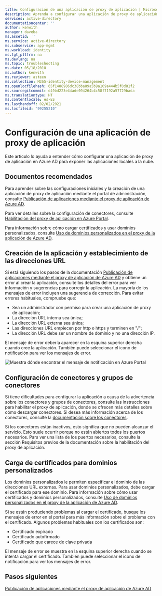 ```yaml
---
title: Configuración de una aplicación de proxy de aplicación | Microsoft Docs
description: Aprenda a configurar una aplicación de proxy de aplicación en unos pocos pasos sencillos
services: active-directory
documentationcenter: ''
author: kenwith
manager: daveba
ms.assetid: ''
ms.service: active-directory
ms.subservice: app-mgmt
ms.workload: identity
ms.tgt_pltfrm: na
ms.devlang: na
ms.topic: troubleshooting
ms.date: 05/18/2018
ms.author: kenwith
ms.reviewer: asteen
ms.collection: M365-identity-device-management
ms.openlocfilehash: 65f1488986dc38bba89a5b9a109a444b5f0d81f2
ms.sourcegitcommit: d49bd223e44ade094264b4c58f7192a57729bada
ms.translationtype: HT
ms.contentlocale: es-ES
ms.lasthandoff: 02/02/2021
ms.locfileid: "99255210"
---
```

# <a name="how-to-configure-an-application-proxy-application"></a>Configuración de una aplicación de proxy de aplicación

Este artículo lo ayuda a entender cómo configurar una aplicación de proxy de aplicación en Azure AD para exponer las aplicaciones locales a la nube.

## <a name="recommended-documents"></a>Documentos recomendados

Para aprender sobre las configuraciones iniciales y la creación de una aplicación de proxy de aplicación mediante el portal de administración, consulte [Publicación de aplicaciones mediante el proxy de aplicación de Azure AD](application-proxy-add-on-premises-application.md).

Para ver detalles sobre la configuración de conectores, consulte [Habilitación del proxy de aplicación en Azure Portal](application-proxy-add-on-premises-application.md).

Para información sobre cómo cargar certificados y usar dominios personalizados, consulte [Uso de dominios personalizados en el proxy de la aplicación de Azure AD](application-proxy-configure-custom-domain.md).

## <a name="create-the-applicationsetting-the-urls"></a>Creación de la aplicación y establecimiento de las direcciones URL

Si está siguiendo los pasos de la documentación [Publicación de aplicaciones mediante el proxy de aplicación de Azure AD](application-proxy-add-on-premises-application.md) y obtiene un error al crear la aplicación, consulte los detalles del error para ver información y sugerencias para corregir la aplicación. La mayoría de los mensajes de error incluyen una sugerencia de corrección. Para evitar errores habituales, compruebe que:

- Sea un administrador con permiso para crear una aplicación de proxy de aplicación;
- La dirección URL interna sea única;
- La dirección URL externa sea única;
- Las direcciones URL empiecen por http o https y terminen en "/";
- La dirección URL debe ser un nombre de dominio y no una dirección IP.

El mensaje de error debería aparecer en la esquina superior derecha cuando cree la aplicación. También puede seleccionar el icono de notificación para ver los mensajes de error.

![Muestra dónde encontrar el mensaje de notificación en Azure Portal](./media/application-proxy-config-how-to/error-message.png)

## <a name="configure-connectorsconnector-groups"></a>Configuración de conectores y grupos de conectores

Si tiene dificultades para configurar la aplicación a causa de la advertencia sobre los conectores y grupos de conectores, consulte las instrucciones para habilitar el proxy de aplicación, donde se ofrecen más detalles sobre cómo descargar conectores. Si desea más información acerca de los conectores, consulte la [documentación sobre los conectores](application-proxy-connectors.md).

Si los conectores están inactivos, esto significa que no pueden alcanzar el servicio. Esto suele ocurrir porque no están abiertos todos los puertos necesarios. Para ver una lista de los puertos necesarios, consulte la sección Requisitos previos de la documentación sobre la habilitación del proxy de aplicación.

## <a name="upload-certificates-for-custom-domains"></a>Carga de certificados para dominios personalizados

Los dominios personalizados le permiten especificar el dominio de las direcciones URL externas. Para usar dominios personalizados, debe cargar el certificado para ese dominio. Para información sobre cómo usar certificados y dominios personalizados, consulte [Uso de dominios personalizados en el proxy de la aplicación de Azure AD](application-proxy-configure-custom-domain.md).

Si se están produciendo problemas al cargar el certificado, busque los mensajes de error en el portal para más información sobre el problema con el certificado. Algunos problemas habituales con los certificados son:

- Certificado expirado
- Certificado autofirmado
- Certificado que carece de clave privada

El mensaje de error se muestra en la esquina superior derecha cuando se intenta cargar el certificado. También puede seleccionar el icono de notificación para ver los mensajes de error.

## <a name="next-steps"></a>Pasos siguientes

[Publicación de aplicaciones mediante el proxy de aplicación de Azure AD](application-proxy-add-on-premises-application.md)
